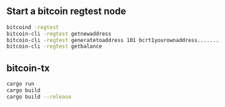 ## Start a bitcoin regtest node

```bash
bitcoind -regtest
bitcoin-cli -regtest getnewaddress
bitcoin-cli -regtest generatetoaddress 101 bcrt1yourownaddress.......
bitcoin-cli -regtest getbalance

```

## bitcoin-tx  

```bash
cargo run  
cargo build  
cargo build --release  

```